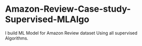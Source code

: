 # Amazon-Review-Case-study-Supervised-MLAlgo
I build ML Model for Amazon Review dataset Using all supervised Algorithms.
